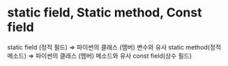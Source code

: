 # static field, Static method, Const field

static field (정적 필드) => 파이썬의 클래스 (멤버) 변수와 유사
static method(정적 메소드) => 파이썬의 클래스 (멤버) 메소드와 유사
const field(상수 필드)